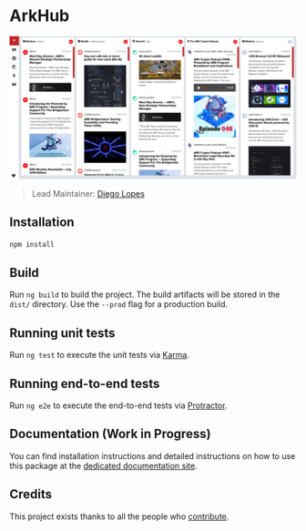 # ArkHub

<p align="center">
    <img src="https://github.com/diegoldn/arkhub/raw/master/banner.png" />
</p>

> Lead Maintainer: [Diego Lopes](https://github.com/diegoldn)

## Installation

```bash
npm install
```

## Build

Run `ng build` to build the project. The build artifacts will be stored in the `dist/` directory. Use the `--prod` flag for a production build.

## Running unit tests

Run `ng test` to execute the unit tests via [Karma](https://karma-runner.github.io).

## Running end-to-end tests

Run `ng e2e` to execute the end-to-end tests via [Protractor](http://www.protractortest.org/).

## Documentation (Work in Progress)

You can find installation instructions and detailed instructions on how to use this package at the [dedicated documentation site](#).

## Credits

This project exists thanks to all the people who [contribute](../../contributors).

